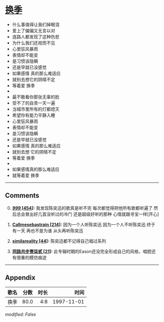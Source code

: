 # [换季](https://music.163.com/song?id=67800)

* 什么事值得让我们掉眼泪
* 爱上了偏偏又无言以对
* 连路人都发现了这种伤悲
* 为什么我们还视而不见
* 心里狂风暴雨
* 表情却不能变
* 是习惯该隐瞒
* 还是早就已没感觉
* 如果感情 真的那么难适应
* 就别去想它的阴晴不定
* 等着爱 换季
* 
* 最不敢看你那张无辜的脸
* 受不了的自责一天一遍
* 当城市里所有的灯都熄灭
* 希望你有能力平静入睡
* 心里狂风暴雨
* 表情却不能变
* 是习惯该隐瞒
* 还是早就已没感觉
* 如果感情 真的那么难适应
* 就别去想 它的阴晴不定
* 等着爱 换季
* 
* 如果感情真的那么难适应
* 就等着爱 换季


---

## Comments
0. **[_999_ \[454\]](https://music.163.com/#/user/home?id=66218295):** 我发现陈奕迅的歌真是听不完 每次都觉得把他所有歌都听遍了 然后总会冒出好几首没听过的冷门  还是超级好听的那种 心情就跟寻宝一样[开心]

1. **[Callmesebastrain \[214\]](https://music.163.com/#/user/home?id=392315252):** 因为一个人听陈奕迅 因为一个人不听陈奕迅 终于有一天  再也不是为谁  从头再听陈奕迅

2. **[similareality \[44\]](https://music.163.com/#/user/home?id=79221163):** 陈奕迅都不记得自己唱过系列

3. **[同路共步壹柒贰 \[21\]](https://music.163.com/#/user/home?id=118685091):** 此专辑时期的Eason还没完全形成自己的风格，唱腔还有很重的模仿痕迹



---

## Appendix

|歌名|分数|时长|时间|
|:---|:---:|---:|---:|
|换季|80.0|4:8|1997-11-01

*modified: False*